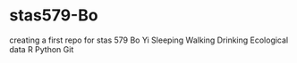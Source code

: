# stas579-Bo
creating a first repo for stas 579
Bo Yi
Sleeping Walking Drinking
Ecological data
R Python Git
